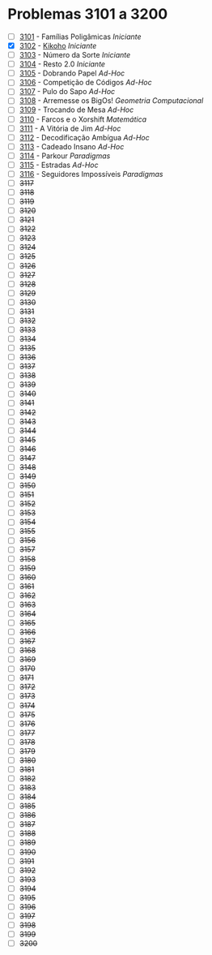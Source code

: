 # Problemas 3101 a 3200

  - [ ] [3101](https://www.urionlinejudge.com.br/judge/pt/problems/view/3101) - Famílias Poligâmicas *Iniciante*
  - [x] [3102](https://www.urionlinejudge.com.br/judge/pt/problems/view/3102) - [Kikoho](https://github.com/potigol/URI-Potigol/blob/master/src/3101-3200/3102.poti) *Iniciante*
  - [ ] [3103](https://www.urionlinejudge.com.br/judge/pt/problems/view/3103) - Número da Sorte *Iniciante*
  - [ ] [3104](https://www.urionlinejudge.com.br/judge/pt/problems/view/3104) - Resto 2.0 *Iniciante*
  - [ ] [3105](https://www.urionlinejudge.com.br/judge/pt/problems/view/3105) - Dobrando Papel *Ad-Hoc*
  - [ ] [3106](https://www.urionlinejudge.com.br/judge/pt/problems/view/3106) - Competição de Códigos *Ad-Hoc*
  - [ ] [3107](https://www.urionlinejudge.com.br/judge/pt/problems/view/3107) - Pulo do Sapo *Ad-Hoc*
  - [ ] [3108](https://www.urionlinejudge.com.br/judge/pt/problems/view/3108) - Arremesse os BigOs! *Geometria Computacional*
  - [ ] [3109](https://www.urionlinejudge.com.br/judge/pt/problems/view/3109) - Trocando de Mesa *Ad-Hoc*
  - [ ] [3110](https://www.urionlinejudge.com.br/judge/pt/problems/view/3110) - Farcos e o Xorshift *Matemática*
  - [ ] [3111](https://www.urionlinejudge.com.br/judge/pt/problems/view/3111) - A Vitória de Jim *Ad-Hoc*
  - [ ] [3112](https://www.urionlinejudge.com.br/judge/pt/problems/view/3112) - Decodificação Ambígua *Ad-Hoc*
  - [ ] [3113](https://www.urionlinejudge.com.br/judge/pt/problems/view/3113) - Cadeado Insano *Ad-Hoc*
  - [ ] [3114](https://www.urionlinejudge.com.br/judge/pt/problems/view/3114) - Parkour *Paradigmas*
  - [ ] [3115](https://www.urionlinejudge.com.br/judge/pt/problems/view/3115) - Estradas *Ad-Hoc*
  - [ ] [3116](https://www.urionlinejudge.com.br/judge/pt/problems/view/3116) - Seguidores Impossíveis *Paradigmas*
  - [ ] ~~3117~~
  - [ ] ~~3118~~
  - [ ] ~~3119~~
  - [ ] ~~3120~~
  - [ ] ~~3121~~
  - [ ] ~~3122~~
  - [ ] ~~3123~~
  - [ ] ~~3124~~
  - [ ] ~~3125~~
  - [ ] ~~3126~~
  - [ ] ~~3127~~
  - [ ] ~~3128~~
  - [ ] ~~3129~~
  - [ ] ~~3130~~
  - [ ] ~~3131~~
  - [ ] ~~3132~~
  - [ ] ~~3133~~
  - [ ] ~~3134~~
  - [ ] ~~3135~~
  - [ ] ~~3136~~
  - [ ] ~~3137~~
  - [ ] ~~3138~~
  - [ ] ~~3139~~
  - [ ] ~~3140~~
  - [ ] ~~3141~~
  - [ ] ~~3142~~
  - [ ] ~~3143~~
  - [ ] ~~3144~~
  - [ ] ~~3145~~
  - [ ] ~~3146~~
  - [ ] ~~3147~~
  - [ ] ~~3148~~
  - [ ] ~~3149~~
  - [ ] ~~3150~~
  - [ ] ~~3151~~
  - [ ] ~~3152~~
  - [ ] ~~3153~~
  - [ ] ~~3154~~
  - [ ] ~~3155~~
  - [ ] ~~3156~~
  - [ ] ~~3157~~
  - [ ] ~~3158~~
  - [ ] ~~3159~~
  - [ ] ~~3160~~
  - [ ] ~~3161~~
  - [ ] ~~3162~~
  - [ ] ~~3163~~
  - [ ] ~~3164~~
  - [ ] ~~3165~~
  - [ ] ~~3166~~
  - [ ] ~~3167~~
  - [ ] ~~3168~~
  - [ ] ~~3169~~
  - [ ] ~~3170~~
  - [ ] ~~3171~~
  - [ ] ~~3172~~
  - [ ] ~~3173~~
  - [ ] ~~3174~~
  - [ ] ~~3175~~
  - [ ] ~~3176~~
  - [ ] ~~3177~~
  - [ ] ~~3178~~
  - [ ] ~~3179~~
  - [ ] ~~3180~~
  - [ ] ~~3181~~
  - [ ] ~~3182~~
  - [ ] ~~3183~~
  - [ ] ~~3184~~
  - [ ] ~~3185~~
  - [ ] ~~3186~~
  - [ ] ~~3187~~
  - [ ] ~~3188~~
  - [ ] ~~3189~~
  - [ ] ~~3190~~
  - [ ] ~~3191~~
  - [ ] ~~3192~~
  - [ ] ~~3193~~
  - [ ] ~~3194~~
  - [ ] ~~3195~~
  - [ ] ~~3196~~
  - [ ] ~~3197~~
  - [ ] ~~3198~~
  - [ ] ~~3199~~
  - [ ] ~~3200~~
